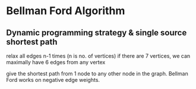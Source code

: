 # Bellman Ford Algorithm

## Dynamic programming strategy & single source shortest path

relax all edges n-1 times (n is no. of vertices)
if there are 7 vertices, we can maximally have 6 edges from any vertex

give the shortest path from 1 node to any other node in the graph.
Bellman Ford works on negative edge weights.

